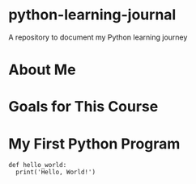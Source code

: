 # python-learning-journal
A repository to document my Python learning journey

# About Me

# Goals for This Course


# My First Python Program
```
def hello_world:
  print('Hello, World!')
```
